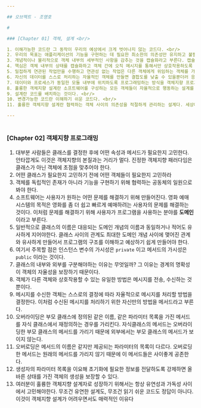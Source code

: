 ```yaml
---

## 오브젝트 - 조영호

#

### [Chapter 01] 객체, 설계 <br/>

1. 이해가능한 코드란 그 동작이 우리의 예상에서 크게 벗어나지 않는 코드다. <br/> 
2. 우리의 목표는 애플리케이션의 기능을 구현하는 데 필요한 최소한의 의존성만 유지하고 불필요한 의존성을 제거하는 것이다. <br/>
3. 개념적이나 물리적으로 객체 내부의 세부적인 사항을 감추는 것을 캡슐화라고 부른다. 캡슐화를 통해 객체내부로 접근을 제한하면 객체와 객체 사이의 결합도를 낮출 수 있다. <br/>
4. 핵심은 객체 내부의 상태를 캡슐화하고 객체 간에 오직 메시지를 통해서만 상호작용하도록 만드는 것이다. <br/>
5. 밀접하게 연관된 작업만을 수행하고 연관성 없는 작업은 다른 객체에게 위임하는 객체를 가리켜 응집도(cohesion)가 높다고 말한다. <br/>
6. 자신의 데이터를 스스로 처리하는 자율적인 객체를 만들면 결합도를 낮출 수 있을뿐더러 응집도를 높일 수 있다. <br/>
7. 데이터와 프로세스가 동일한 모듈 내부에 위치하도록 프로그래밍하는 방식을 객체지향 프로그래밍이라고 부른다. <br/>
8. 훌륭한 객체지향 설계란 소프트웨어를 구성하는 모든 객체들이 자율적으로 행동하는 설계를 가리킨다. 따라서 좋은 코드를 작성하고 싶다면 차라리 한 편의 애니메이션을 만든다고 생각해라. <br/>
9. 설계란 코드를 배치하는 것이다. <br/>
10. 변경가능한 코드란 이해하기 쉬운 코드다. <br/>
11. 훌륭한 객체지향 설계란 협력하는 객체 사이의 의존성을 적절하게 관리하는 설계다. 세상에 엮인 것이 많은 사람일수록 변하기 어려운 것처럼 객체가 실행되는 주변 환경에 강하게 결합될수록 변경하기 어려워진다. 객체 간의 의존성은 애플리케이션을 수정하기 어렵게 만드는 주범이다. <br/>

---
```


#

### [Chapter 02] 객체지향 프로그래밍 <br/>

1. 대부분 사람들은 클래스를 결정한 후에 어떤 속성과 메서드가 필요한지 고민한다. 안타깝게도 이것은 객체지향의 본질과는 거리가 멀다. 진정한 객체지향 패러다임은 클래스가 아닌 객체에 초점을 맞추어야 한다.  <br/>
2.  어떤 클래스가 필요한지 고민하기 전에 어떤 객체들이 필요한지 고민하라 <br/>
3. 객체를 독립적인 존재가 아니라 기능을 구현하기 위해 협력하는 공동체의 일원으로 봐야 한다. <br/>
4. 소프트웨어는 사용자가 원하는 어떤 문제를 해결하기 위해 만들어진다. 영화 예매 시스템의 목적은 영화를 좀 더 쉽고 빠르게 예매하려는 사용자의 문제를 해결하는 것이다. 이처럼 문제를 해결하기 위해 사용자가 프로그램을 사용하는 분야를 **도메인**이라고 부른다. <br/>
5. 일반적으로 클래스의 이름은 대응되는 도메인 개념의 이름과 동일하거나 적어도 유사하게 지어야한다. 클래스 사이의 관계도 최대한 도메인 개념 사이에 맺어진 관계와 유사하게 만들어서 프로그램의 구조를 이해하고 예상하기 쉽게 만들어야 한다. <br/>
6. 여기서 주목할 점은 인스턴스 변수의 가시성은 `private` 이고 메서드의 가시성은 `public` 이라는  것이다.  <br/>
7. 클래스의 내부와 외부를 구분해야하는 이유는 무엇일까?  그 이유는 경계의 명확성이 객체의 자율성을 보장하기 때문이다. <br/> 
8. 객체가 다른 객체와 상호작용할 수 있는 유일한 방법은 메시지를 전송, 수신하는 것뿐이다. <br/>
9. 메시지를 수신한 객체는 스스로의 결정에 따라 자율적으로 메시지를 처리할 방법을 결정한다. 이처럼 수신된 메시지를 처리하기 위한 자신만의 방법을 메서드라고 부른다. <br/>
10. 오버라이딩은 부모 클래스에 정의된 같은 이름, 같은 파라미터 목록을 가진 메서드를 자식 클래스에서 재정의하는 경우를 가리킨다. 자식클래스의 메서드는 오버라이딩한 부모 클래스의 메서드를 가리기 때문에 외부에서는 부모 클래스의 메서드가 보이지 않는다. <br/>
11. 오버로딩은 메서드의 이름은 같지만 제공되는 파라미터의 목록이 다르다. 오버로딩한 메서드는 원래의 메서드를 가리지 않기 때문에 이 메서드들은 사이좋게 공존한다. <br/>
12. 생성자의 파라미터 목록을 이요해 초기화에 필요한 정보를 전달하도록 강제하면 올바른 상태를 가진 객체의 생성을 보장할 수 있다.  <br/>
13. 여러분이 훌륭한 객체지향 설계자로 성장하기 위해서는 항상 유연성과 가독성 사이에서 고민해야한다. 무조건 유연한 설계도, 무조건 읽기 쉬운 코드도 정답이 아니다. 이것이 객체지향 설계가 어려우면서도 매력적인 이유다 <br/>
